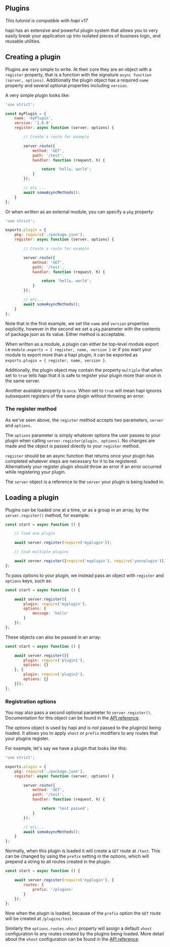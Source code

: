## Plugins

_This tutorial is compatible with hapi v17_

hapi has an extensive and powerful plugin system that allows you to very easily break your application up into isolated pieces of business logic, and reusable utilities.

## Creating a plugin

Plugins are very simple to write. At their core they are an object with a `register` property, that is a function with the signature `async function (server, options)`. Additionally the plugin object has a required `name` property and several optional properties including `version`.

A very simple plugin looks like:

```javascript
'use strict';

const myPlugin = {
    name: 'myPlugin',
    version: '1.0.0',
    register: async function (server, options) {

        // Create a route for example

        server.route({
            method: 'GET',
            path: '/test',
            handler: function (request, h) {

                return 'hello, world';
            }
        });

        // etc ...
        await someAsyncMethods();
    }
};
```

Or when written as an external module, you can specify a `pkg` property:

```javascript
'use strict';

exports.plugin = {
    pkg: require('./package.json'),
    register: async function (server, options) {

        // Create a route for example

        server.route({
            method: 'GET',
            path: '/test',
            handler: function (request, h) {

                return 'hello, world';
            }
        });

        // etc...
        await someAsyncMethods();
    }
};
```

Note that in the first example, we set the `name` and `version` properties explicitly, however in the second we set a `pkg` parameter with the contents of package.json as its value. Either method is acceptable.

When written as a module, a plugin can either be top-level module export i.e `module.exports = { register, name, version }` or if you want your module to export more than a hapi plugin, it can be exported as `exports.plugin = { register, name, version }`.

Additionally, the plugin object may contain the property `multiple` that when set to `true` tells hapi that it is safe to register your plugin more than once in the same server.

Another available property is `once`. When set to `true` will mean hapi ignores subsequent registers of the same plugin without throwing an error.

### The register method

As we've seen above, the `register` method accepts two parameters, `server` and `options`.

The `options` parameter is simply whatever options the user passes to your plugin when calling `server.register(plugin, options)`. No changes are made and the object is passed directly to your `register` method.

`register` should be an async function that returns once your plugin has completed whatever steps are necessary for it to be registered. Alternatively your register plugin should throw an error if an error occurred while registering your plugin.

The `server` object is a reference to the `server` your plugin is being loaded in.

## Loading a plugin

Plugins can be loaded one at a time, or as a group in an array, by the `server.register()` method, for example:

```javascript
const start = async function () {

    // load one plugin

    await server.register(require('myplugin'));

    // load multiple plugins

    await server.register([require('myplugin'), require('yourplugin')]);
};
```

To pass options to your plugin, we instead pass an object with `register` and `options` keys, such as:

```javascript
const start = async function () {

    await server.register({
        plugin: require('myplugin'),
        options: {
            message: 'hello'
        }
    });
};
```

These objects can also be passed in an array:

```javascript
const start = async function () {

    await server.register([{
        plugin: require('plugin1'),
        options: {}
    }, {
        plugin: require('plugin2'),
        options: {}
    }]);
};
```

### Registration options

You may also pass a second optional parameter to `server.register()`. Documentation for this object can be found in the [API reference](/api#-await-serverregisterplugins-options).

The options object is used by hapi and is *not* passed to the plugin(s) being loaded. It allows you to apply `vhost` or `prefix` modifiers to any routes that your plugins register.

For example, let's say we have a plugin that looks like this:

```javascript
'use strict';

exports.plugin = {
    pkg: require('./package.json'),
    register: async function (server, options) {

        server.route({
            method: 'GET',
            path: '/test',
            handler: function (request, h) {

                return 'test passed';
            }
        });

        // etc...
        await someAsyncMethods();
    }
};
```

Normally, when this plugin is loaded it will create a `GET` route at `/test`. This can be changed by using the `prefix` setting in the options, which will prepend a string to all routes created in the plugin:

```javascript
const start = async function () {

    await server.register(require('myplugin'), {
        routes: {
            prefix: '/plugins'
        }
    });
};
```

Now when the plugin is loaded, because of the `prefix` option the `GET` route will be created at `/plugins/test`.

Similarly the `options.routes.vhost` property will assign a default `vhost` configuration to any routes created by the plugins being loaded. More detail about the `vhost` configuration can be found in the [API reference](/api#-serverrouteroute).
